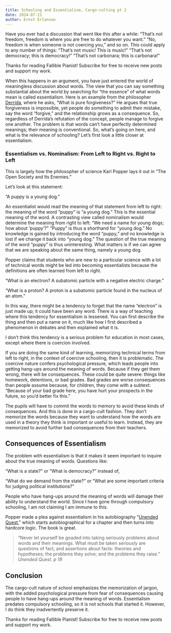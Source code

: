 ```yaml
---
title: Schooling and Essentialism, Cargo-culting pt 2
date: 2024-07-21
author: Ernst Erlanson
---
```


Have you ever had a discussion that went like this after a while: “That’s not freedom, freedom is where you are free to do whatever you want.” “No, freedom is when someone is not coercing you,” and so on. This could apply to any number of things: “That’s not music! This is music!” “That’s not democracy; this is democracy!” “That’s not carbonara; this is carbonara!”

Thanks for reading Fallible Pianist! Subscribe for free to receive new posts and support my work.

When this happens in an argument, you have just entered the world of meaningless discussion about words. The view that you can say something substantial about the world by searching for “the essence” of what words mean is called essentialism. Here is an example from the philosopher [Derrida](https://www.youtube.com/watch?v=dwDZ6jrDgdg&ab_channel=hiperf289), where he asks, “What is pure forgiveness?” He argues that true forgiveness is impossible, yet people do something to admit their mistake, say the word “forgive,” and the relationship grows as a consequence. So, regardless of Derrida’s refutation of the concept, people manage to forgive one another. The problem is that words can’t have perfectly determined meanings; their meaning is conventional. So, what’s going on here, and what is the relevance of schooling? Let’s first look a little closer at essentialism.

### **Essentialism vs. Nominalism: From Left to Right vs. Right to Left**

This is largely how the philosopher of science Karl Popper lays it out in “The Open Society and Its Enemies.”

Let’s look at this statement:

“A puppy is a young dog.”

An essentialist would read the meaning of that statement from left to right: the meaning of the word “puppy” is “a young dog.” This is the essential meaning of the word. A contrasting view called nominalism would determine the meaning from right to left: “We need a name for young dogs; how about ‘puppy’?” “Puppy” is thus a shorthand for “young dog.” No knowledge is gained by introducing the word “puppy,” and no knowledge is lost if we change it back into “young dog.” The question of the true meaning of the word “puppy” is thus uninteresting. What matters is if we can agree that we are speaking about the same thing, namely a young dog.

Popper claims that students who are new to a particular science with a lot of technical words might be led into becoming essentialists because the definitions are often learned from left to right.

“What is an electron? A subatomic particle with a negative electric charge.”

“What is a proton? A proton is a subatomic particle found in the nucleus of an atom.”

In this way, there might be a tendency to forget that the name “electron” is just made up; it could have been any word. There is a way of teaching where this tendency for essentialism is lessened. You can first describe the thing and then put a name on it, much like how I first described a phenomenon in debates and then explained what it is.

I don’t think this tendency is a serious problem for education in most cases, except where there is coercion involved.

If you are doing the same kind of learning, memorizing technical terms from left to right, in the context of coercive schooling, then it is problematic. The coercive nature confers psychological pressure, which leads people into getting hang-ups around the meaning of words. Because if they get them wrong, there will be consequences. These could be quite severe: things like homework, detentions, or bad grades. Bad grades are worse consequences than people assume because, for children, they come with a subtext: “Because of your bad grade here, you have hurt your prospects in the future, so you’d better fix this.”

The pupils will have to commit the words to memory to avoid these kinds of consequences. And this is done in a cargo-cult fashion. They don’t memorize the words because they want to understand how the words are used in a theory they think is important or useful to learn. Instead, they are memorized to avoid further bad consequences from their teachers.

## **Consequences of Essentialism**

The problem with essentialism is that it makes it seem important to inquire about the true meaning of words. Questions like:

“What is a state?” or “What is democracy?” instead of,

“What do we demand from the state?” or “What are some important criteria for judging political institutions?”

People who have hang-ups around the meaning of words will damage their ability to understand the world. Since I have gone through compulsory schooling, I am not claiming I am immune to this.

Popper made a plea against essentialism in his autobiography “[Unended Quest](https://en.wikipedia.org/wiki/Unended_Quest),” which starts autobiographical for a chapter and then turns into hardcore logic. The book is great.

> “Never let yourself be goaded into taking seriously problems about words and their meanings. What must be taken seriously are questions of fact, and assertions about facts: theories and hypotheses; the problems they solve; and the problems they raise.” _Unended Quest. p 19_

## **Conclusion**

The cargo-cult nature of school emphasizes the memorization of jargon, with the added psychological pressure from fear of consequences causing people to have hang-ups around the meaning of words. Essentialism predates compulsory schooling, so it is not schools that started it. However, I do think they inadvertently preserve it.

Thanks for reading Fallible Pianist! Subscribe for free to receive new posts and support my work.